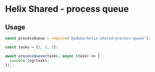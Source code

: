# Helix Shared - process queue

## Usage

```js
const processQueue = require('@adobe/helix-shared-process-queue');

const tasks = [1, 2, 3];

await processQueue(tasks, async (task) => {
  console.log(task);
});

```
